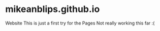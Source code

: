 # mikeanblips.github.io
Website
This is just a first try for the Pages
Not really working this far :(
